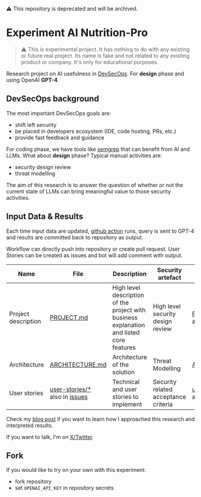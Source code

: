 ⚠️ This repository is deprecated and will be archived.

# Experiment AI Nutrition-Pro

> ⚠️ This is experimental project. It has nothing to do with any existing or future real project. Its name is fake and not related to any existing product or company. It's only for educational purposes.

Research project on AI usefulness in [DevSecOps](https://dsomm.owasp.org/). For **design** phase and using OpenAI **GPT-4**

## DevSecOps background

The most important DevSecOps goals are:
- shift left security
- be placed in developers ecosystem (IDE, code hosting, PRs, etc.)
- provide fast feedback and guidance

For coding phase, we have tools like [semgrep](https://semgrep.dev/blog/2023/using-ai-to-write-secure-code-with-semgrep) that can benefit from AI and LLMs. What about **design** phase? Typical manual activities are: 
- security design review
- threat modelling

The aim of this research is to answer the question of whether or not the current state of LLMs can bring meaningful value to those security activities.

## Input Data & Results

Each time input data are updated, [github action](https://github.com/xvnpw/ai-threat-modeling-action) runs, query is sent to GPT-4 and results are committed back to repository as output.

Workflow can directly push into repository or create pull request. User Stories can be created as issues and bot will add comment with output.

| Name | File | Description | Security artefact | Output | 
| --- | --- | --- | --- | --- |
| Project description | [PROJECT.md](./PROJECT.md) | High level description of the project with business explanation and listed core features | High level security design review | [PROJECT_SECURITY.md](./PROJECT_SECURITY.md) and as [pull request](https://github.com/xvnpw/ai-nutrition-pro-design-gpt4/pull/2) |
| Architecture | [ARCHITECTURE.md](./ARCHITECTURE.md) | Architecture of the solution | Threat Modelling | [ARCHITECTURE_SECURITY.md](./ARCHITECTURE_SECURITY.md) |
| User stories | [user-stories/*](./user-stories/) <br/> also in [issues](https://github.com/xvnpw/ai-nutrition-pro-design-gpt4/issues?q=is%3Aopen+is%3Aissue+label%3Aai-threat-modeling) | Technical and user stories to implement | Security related acceptance criteria | [user-stories/*_SECURITY.md](./user-stories/) <br/> also in [issues](https://github.com/xvnpw/ai-nutrition-pro-design-gpt4/issues?q=is%3Aopen+is%3Aissue+label%3Aai-threat-modeling) - as comment |

Check my [blog post](https://xvnpw.github.io/posts/leveraging-llms-for-threat-modelling-gpt-3.5/) if you want to learn how I approached this research and interpreted results.

If you want to talk, I'm on [X/Twitter](https://twitter.com/xvnpw).

## Fork

If you would like to try on your own with this experiment:

- fork repository
- set `OPENAI_API_KEY` in repository secrets
